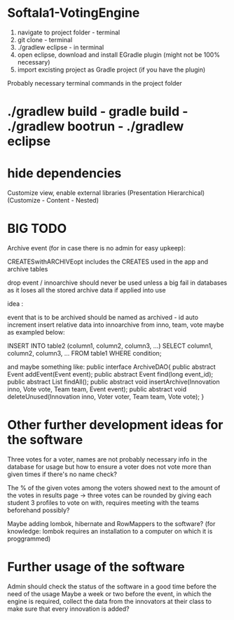 # Softala1-VotingEngine

1. navigate to project folder - terminal
2. git clone <project> - terminal
3. ./gradlew eclipse - in terminal
4. open eclipse, download and install EGradle plugin (might not be 100% necessary)
4. import excisting project as Gradle project (if you have the plugin)

Probably necessary terminal commands in the project folder
# ./gradlew build - gradle build - ./gradlew bootrun - ./gradlew eclipse

# hide dependencies
Customize view, enable external libraries
(Presentation Hierarchical)
(Customize - Content - Nested)

# BIG TODO
Archive event (for in case there is no admin for easy upkeep):

CREATESwithARCHIVEopt includes the CREATES used in the app and archive tables

drop event / innoarchive should never be used unless a big fail in databases
as it loses all the stored archive data if applied into use

idea : 

event that is to be archived should be named as archived - id auto increment
insert relative data into innoarchive from inno, team, vote maybe as exampled below:

INSERT INTO table2 (column1, column2, column3, ...)
SELECT column1, column2, column3, ...
FROM table1
WHERE condition;

and maybe something like:
public interface ArchiveDAO{
	public abstract Event addEvent(Event event);
	public abstract Event find(long event_id);
	public abstract List<Event> findAll();
	public abstract void insertArchive(Innovation inno, Vote vote, Team team, Event event);
	public abstract void deleteUnused(Innovation inno, Voter voter, Team team, Vote vote);
}

# Other further development ideas for the software
Three votes for a voter, names are not probably necessary info in the database for usage
but how to ensure a voter does not vote more than given times if there's no name check?

The % of the given votes among the voters showed next to the amount of the votes in results page
-> three votes can be rounded by giving each student 3 profiles to vote on with, requires meeting with the teams beforehand possibly?

Maybe adding 
lombok, hibernate and RowMappers to the software? (for knowledge: lombok requires an installation to 
a computer on which it is proggrammed)

# Further usage of the software
Admin should check the status of the software in a good time before the need of the usage
Maybe a week or two before the event, in which the engine is required, collect the data from
the innovators at their class to make sure that every innovation is added?
